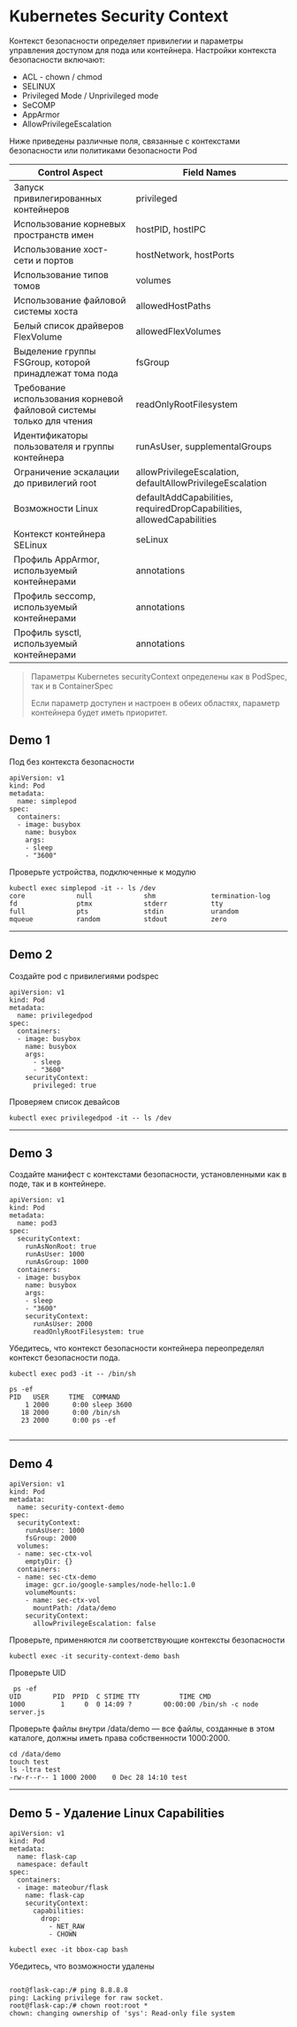 # Kubernetes Security Context

Контекст безопасности определяет привилегии и параметры управления доступом для пода или контейнера. Настройки контекста безопасности включают:
* ACL - chown / chmod
* SELINUX
* Privileged Mode / Unprivileged mode
* SeCOMP
* AppArmor
* AllowPrivilegeEscalation

Ниже приведены различные поля, связанные с контекстами безопасности или политиками безопасности Pod

| Control Aspect | Field Names |
| ------ | ------ |
|Запуск привилегированных контейнеров|	privileged|
|Использование корневых пространств имен|	hostPID, hostIPC|
|Использование хост-сети и портов|	hostNetwork, hostPorts|
|Использование типов томов|	volumes|
|Использование файловой системы хоста|	allowedHostPaths|
|Белый список драйверов FlexVolume|	allowedFlexVolumes|
|Выделение группы FSGroup, которой принадлежат тома пода|	fsGroup|
|Требование использования корневой файловой системы только для чтения	|readOnlyRootFilesystem|
|Идентификаторы пользователя и группы контейнера	|runAsUser, supplementalGroups|
|Ограничение эскалации до привилегий root	|allowPrivilegeEscalation, defaultAllowPrivilegeEscalation|
|Возможности Linux	|defaultAddCapabilities, requiredDropCapabilities, allowedCapabilities|
|Контекст контейнера SELinux	|seLinux|
|Профиль AppArmor, используемый контейнерами|	annotations|
|Профиль seccomp, используемый контейнерами	|annotations|
|Профиль sysctl, используемый контейнерами|	annotations|


> Параметры Kubernetes securityContext определены как в PodSpec, так и в ContainerSpec
>
> Если параметр доступен и настроен в обеих областях, параметр контейнера будет иметь приоритет.


## Demo 1

Под без контекста безопасности

```
apiVersion: v1
kind: Pod
metadata:
  name: simplepod
spec:
  containers:
  - image: busybox
    name: busybox
    args:
    - sleep
    - "3600"

```

Проверьте устройства, подключенные к модулю

```
kubectl exec simplepod -it -- ls /dev
core             null             shm              termination-log
fd               ptmx             stderr           tty
full             pts              stdin            urandom
mqueue           random           stdout           zero
```
---

## Demo 2

Создайте pod с привилегиями podspec

```
apiVersion: v1
kind: Pod
metadata:
  name: privilegedpod
spec:
  containers:
  - image: busybox
    name: busybox
    args:
      - sleep
      - "3600"
    securityContext:
      privileged: true
```

Проверяем список девайсов

```
kubectl exec privilegedpod -it -- ls /dev
```


---

## Demo 3

Создайте манифест с контекстами безопасности, установленными как в поде, так и в контейнере.

```
apiVersion: v1
kind: Pod
metadata:
  name: pod3
spec:
  securityContext:
    runAsNonRoot: true
    runAsUser: 1000
    runAsGroup: 1000
  containers:
  - image: busybox
    name: busybox
    args:
    - sleep
    - "3600"
    securityContext:
      runAsUser: 2000
      readOnlyRootFilesystem: true
```

Убедитесь, что контекст безопасности контейнера переопределял контекст безопасности пода.

```
kubectl exec pod3 -it -- /bin/sh

ps -ef 
PID   USER     TIME  COMMAND
    1 2000      0:00 sleep 3600
   18 2000      0:00 /bin/sh
   23 2000      0:00 ps -ef


```

---

## Demo 4
```
apiVersion: v1
kind: Pod
metadata:
  name: security-context-demo
spec:
  securityContext:
    runAsUser: 1000
    fsGroup: 2000
  volumes:
  - name: sec-ctx-vol
    emptyDir: {}
  containers:
  - name: sec-ctx-demo
    image: gcr.io/google-samples/node-hello:1.0
    volumeMounts:
    - name: sec-ctx-vol
      mountPath: /data/demo
    securityContext:
      allowPrivilegeEscalation: false

```

Проверьте, применяются ли соответствующие контексты безопасности

```
kubectl exec -it security-context-demo bash 
```

Проверьте UID

```
 ps -ef 
UID        PID  PPID  C STIME TTY          TIME CMD
1000         1     0  0 14:09 ?        00:00:00 /bin/sh -c node server.js

```

Проверьте файлы внутри /data/demo — все файлы, созданные в этом каталоге, должны иметь права собственности 1000:2000.


```
cd /data/demo
touch test 
ls -ltra test 
-rw-r--r-- 1 1000 2000    0 Dec 28 14:10 test

```
--- 

## Demo 5 - Удаление Linux Capabilities

```
apiVersion: v1
kind: Pod
metadata:
  name: flask-cap
  namespace: default
spec:
  containers:
  - image: mateobur/flask
    name: flask-cap
    securityContext:
      capabilities:
        drop:
          - NET_RAW
          - CHOWN

```

```
kubectl exec -it bbox-cap bash
```

Убедитесь, что возможности удалены

```

root@flask-cap:/# ping 8.8.8.8
ping: Lacking privilege for raw socket.
root@flask-cap:/# chown root:root * 
chown: changing ownership of 'sys': Read-only file system

```